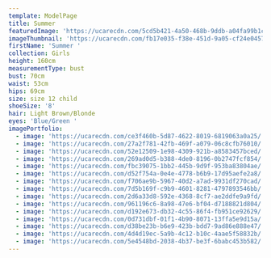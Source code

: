 ```yaml
---
template: ModelPage
title: Summer
featuredImage: 'https://ucarecdn.com/5cd5b421-4a50-468b-9ddb-a04fa99b1c1a/'
imageThumbnail: 'https://ucarecdn.com/fb17e035-f38e-451d-9a05-cf24e0457b42/'
firstName: 'Summer '
collection: Girls
height: 160cm
measurementType: bust
bust: 70cm
waist: 53cm
hips: 69cm
size: size 12 child
shoeSize: '8'
hair: Light Brown/Blonde
eyes: 'Blue/Green '
imagePortfolio:
  - image: 'https://ucarecdn.com/ce3f460b-5d87-4622-8019-6819063a0a25/'
  - image: 'https://ucarecdn.com/27a2f781-42fb-469f-a079-06c8cfb76010/'
  - image: 'https://ucarecdn.com/52e12509-1e98-4309-921b-a8583457bced/'
  - image: 'https://ucarecdn.com/269ad0d5-b388-4de0-8196-0b2747fcf854/'
  - image: 'https://ucarecdn.com/fbc39075-1bb2-445b-9d9f-953ba83804ae/'
  - image: 'https://ucarecdn.com/d52f754a-0e4e-4778-b6b9-17d95aefe2a8/'
  - image: 'https://ucarecdn.com/f706ae9b-5967-40d2-a7ad-9931df270cad/'
  - image: 'https://ucarecdn.com/7d5b169f-c9b9-4601-8281-4797893546bb/'
  - image: 'https://ucarecdn.com/2d6a33d8-592e-4368-8cf7-ae2ddfe9a9fd/'
  - image: 'https://ucarecdn.com/961196c6-8a98-47e6-bf04-d7188821d804/'
  - image: 'https://ucarecdn.com/d192e673-db32-4c55-86f4-fb951ce92629/'
  - image: 'https://ucarecdn.com/0d731dbf-01f1-4b90-8071-13ffa5e9d15a/'
  - image: 'https://ucarecdn.com/d38be23b-b6e9-423b-bdd7-9ad86e888e47/'
  - image: 'https://ucarecdn.com/4d4d19ec-5a9b-4c12-b10c-4aae5f58832b/'
  - image: 'https://ucarecdn.com/5e4548bd-2038-4b37-be3f-6babc453b582/'
---
```


